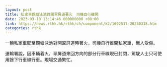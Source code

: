 ```yaml
---
layout: post
title: 私家車觀塘泳池對開翠屏道著火　司機自行離開
date: 2023-03-18 13:14:46.000000000 +08:00
link: https://news.rthk.hk/rthk/ch/component/k2/1692517-20230318.htm
categories: rthk
---
```


一輛私家車駛至觀塘泳池對開翠屏道時著火，司機自行離開私家車，無人受傷。

運輸署說，因車輛着火，翠屏道來回方向的部分行車線現已封閉，駕駛人士只可使用餘下行車線行車。現場交通繁忙。
